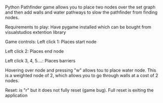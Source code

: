 Python Pathfinder game allows you to place two nodes over the set graph and then add walls and water pathways to slow the pathfinder from finding nodes.

Requirements to play:
Have pygame installed which can be bought from visualstudios extention library

Game controls:
Left click 1: Places start node

Left click 2: Places end node

Left click 3, 4, 5....: Places barriers

Hovering over node and pressing "w" allows tou to place water node. This is a weighted node of 2, which allows 
you to go through walls at a cost of 2 nodes. 

Reset: is "r" but it does not fully reset (game bug). Full reset is exiting the application



